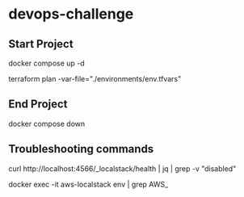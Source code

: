 # devops-challenge

## Start Project

docker compose up -d

terraform plan -var-file="./environments/env.tfvars"

## End Project

docker compose down

## Troubleshooting commands

curl http://localhost:4566/_localstack/health | jq | grep -v "disabled"

docker exec -it aws-localstack env | grep AWS_